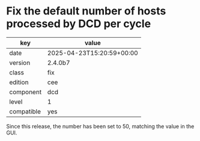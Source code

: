 [//]: # (werk v2)
# Fix the default number of hosts processed by DCD per cycle

key        | value
---------- | ---
date       | 2025-04-23T15:20:59+00:00
version    | 2.4.0b7
class      | fix
edition    | cee
component  | dcd
level      | 1
compatible | yes

Since this release, the number has been set to 50, matching 
the value in the GUI.
